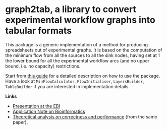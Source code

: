 # graph2tab, a library to convert experimental workflow graphs into tabular formats

This package is a generic implementation of a method for producing spreadsheets out of experimental graphs. It is based on the computation of the minimum flow from all the sources to all the sink nodes, having set at 1 the lower bound for all the experimental workflow arcs (and no upper bound, i.e. no capacity) restrictions.

Start from [this guide](http://github.com/ISA-tools/graph2tab/blob/master/graph2tab_intro.pdf) for a detailed description on how to use the package. Have a look at `MinFlowCalculator`, `FlowInitialiser`, `LayersBuilder`, `TableBuilder` if you are interested in implementation details.

**Links**

* [Presentation at the EBI](https://www.slideshare.net/mbrandizi/graph2tab-introduction)
* [Application Note on Bioinformatics](http://bioinformatics.oxfordjournals.org/content/28/12/1665)
* [Theoretical analysis on correctness and performance](http://bioinformatics.oxfordjournals.org/content/suppl/2012/04/29/bts258.DC1/supplemental_material_v1_1.pdf) (from the same paper).
